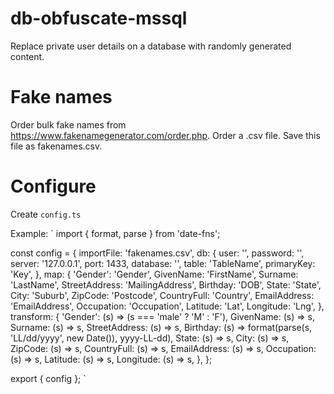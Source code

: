 # db-obfuscate-mssql

Replace private user details on a database with randomly generated content.

# Fake names

Order bulk fake names from https://www.fakenamegenerator.com/order.php. Order a .csv file. Save this file as fakenames.csv.

# Configure

Create `config.ts`

Example:
`
import { format, parse } from 'date-fns';

const config = {
importFile: 'fakenames.csv',
db: {
user: '',
password: '',
server: '127.0.0.1',
port: 1433,
database: '',
table: 'TableName',
primaryKey: 'Key',
},
map: {
'﻿Gender': 'Gender',
GivenName: 'FirstName',
Surname: 'LastName',
StreetAddress: 'MailingAddress',
Birthday: 'DOB',
State: 'State',
City: 'Suburb',
ZipCode: 'Postcode',
CountryFull: 'Country',
EmailAddress: 'EmailAddress',
Occupation: 'Occupation',
Latitude: 'Lat',
Longitude: 'Lng',
},
transform: {
'﻿Gender': (s) => (s === 'male' ? 'M' : 'F'),
GivenName: (s) => s,
Surname: (s) => s,
StreetAddress: (s) => s,
Birthday: (s) => format(parse(s, 'LL/dd/yyyy', new Date()), yyyy-LL-dd),
State: (s) => s,
City: (s) => s,
ZipCode: (s) => s,
CountryFull: (s) => s,
EmailAddress: (s) => s,
Occupation: (s) => s,
Latitude: (s) => s,
Longitude: (s) => s,
},
};

export { config };
`
